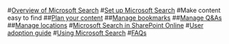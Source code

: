#[Overview of Microsoft Search](overview-microsoft-search.md)
#[Set up Microsoft Search](setup-microsoft-search.md)
#Make content easy to find
##[Plan your content](plan-your-content.md)
##[Manage bookmarks](manage-bookmarks.md)
##[Manage Q&As](manage-qas.md)
##[Manage locations](manage-locations.md)
#[Microsoft Search in SharePoint Online](get-started-search-in-sharepoint-online.md)
#[User adoption guide](user-adoption-guide.md)
#[Using Microsoft Search](use/about-microsoft-search.md)
#[FAQs](faqs.md)